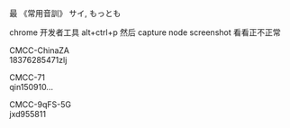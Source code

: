 

最
《常用音訓》
サイ, もっとも



chrome 开发者工具 alt+ctrl+p 然后 capture node screenshot 看看正不正常


CMCC-ChinaZA  
18376285471zlj  

CMCC-71  
qin150910...

CMCC-9qFS-5G  
jxd955811


